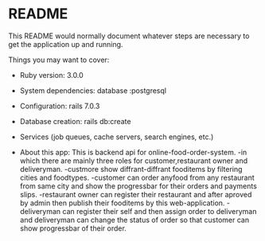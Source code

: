# README

This README would normally document whatever steps are necessary to get the
application up and running.

Things you may want to cover:

* Ruby version: 3.0.0

* System dependencies: database :postgresql

* Configuration: rails 7.0.3

* Database creation: rails db:create

* Services (job queues, cache servers, search engines, etc.)

* About this app: This is backend api for online-food-order-system.
-in which there are mainly three roles for customer,restaurant owner and deliveryman.
-custmore show diffrant-diffrant fooditems by filtering cities and foodtypes.
-customer can order anyfood from any restaurant from same city and show the progressbar for their orders and payments slips.
-restaurant owner can register their restaurant and after aproved by admin then publish their fooditems by this web-application.
-deliveryman can register their self and then assign order to deliveryman and deliveryman can change the status of order so that customer can show progressbar of their order.


